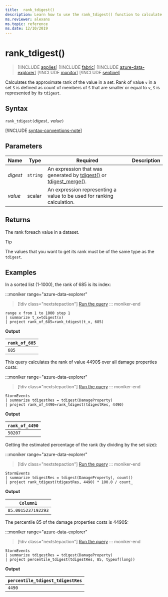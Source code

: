 ```yaml
---
title:  rank_tdigest()
description: Learn how to use the rank_tdigest() function to calculate the approximate rank of the value in a set.
ms.reviewer: alexans
ms.topic: reference
ms.date: 12/10/2019
---
```

# rank_tdigest()

> [!INCLUDE [applies](../includes/applies-to-version/applies.md)] [!INCLUDE [fabric](../includes/applies-to-version/fabric.md)] [!INCLUDE [azure-data-explorer](../includes/applies-to-version/azure-data-explorer.md)] [!INCLUDE [monitor](../includes/applies-to-version/monitor.md)] [!INCLUDE [sentinel](../includes/applies-to-version/sentinel.md)]

Calculates the approximate rank of the value in a set.
Rank of value `v` in a set `S` is defined as count of members of `S` that are smaller or equal to `v`, `S` is represented by its `tdigest`.

## Syntax

`rank_tdigest(`*digest*`,` *value*`)`

[!INCLUDE [syntax-conventions-note](../includes/syntax-conventions-note.md)]

## Parameters

|Name|Type|Required|Description|
|--|--|--|--|
|*digest*| `string` |An expression that was generated by [tdigest()](tdigest-aggregation-function.md) or [tdigest_merge()](tdigest-merge-aggregation-function.md).|
|*value*|scalar|An expression representing a value to be used for ranking calculation.|

## Returns

The rank foreach value in a dataset.

>[!TIP]
>The values that you want to get its rank must be of the same type as the `tdigest`.

## Examples

In a sorted list (1-1000), the rank of 685 is its index:

:::moniker range="azure-data-explorer"
> [!div class="nextstepaction"]
> <a href="https://dataexplorer.azure.com/clusters/help/databases/Samples?query=H4sIAAAAAAAAAytKzEtPVahQSCvKz1UwVCjJVzA0MDBQKC5JLVAw5KpRKC7NzU0syqxKVSiJr7AtSclMTy0u0ajQBEoVFOVnpSaXKBQl5mXH56fFm1mY2oLZMFVAHToKQFFNANdlA5xlAAAA" target="_blank">Run the query</a>
::: moniker-end

```kusto
range x from 1 to 1000 step 1
| summarize t_x=tdigest(x)
| project rank_of_685=rank_tdigest(t_x, 685)
```

**Output**

|`rank_of_685`|
|-------------|
|`685`        |

This query calculates the rank of value 4490$ over all damage properties costs:

:::moniker range="azure-data-explorer"
> [!div class="nextstepaction"]
> <a href="https://dataexplorer.azure.com/clusters/help/databases/Samples?query=H4sIAAAAAAAAAwsuyS/KdS1LzSsp5qpRKC7NzU0syqxKVShJyUxPLS4JSi1WsIVxNFwScxPTUwOK8gtSi0oqNYEaCorys1KTSxSKEvOy4/PT4k1MLA1swRyYHoRBOgogWU0A4SQmJHIAAAA=" target="_blank">Run the query</a>
::: moniker-end

```kusto
StormEvents
| summarize tdigestRes = tdigest(DamageProperty)
| project rank_of_4490=rank_tdigest(tdigestRes, 4490) 
```

**Output**

|`rank_of_4490`|
|--------------|
|`50207`       |

Getting the estimated percentage of the rank (by dividing by the set size):

:::moniker range="azure-data-explorer"
> [!div class="nextstepaction"]
> <a href="https://dataexplorer.azure.com/clusters/help/databases/Samples?query=H4sIAAAAAAAAAwsuyS/KdS1LzSsp5qpRKC7NzU0syqxKVShJyUxPLS4JSi1WsIVxNFwScxPTUwOK8gtSi0oqNXUUkvNL80o0NIE6C4rys1KTSxSKEvOy42HqEYboKJiYWBpoKmgpGBoY6Bko6EO0xgMAg34oyX8AAAA=" target="_blank">Run the query</a>
::: moniker-end

```kusto
StormEvents
| summarize tdigestRes = tdigest(DamageProperty), count()
| project rank_tdigest(tdigestRes, 4490) * 100.0 / count_
```

**Output**

|`Column1`         |
|------------------|
|`85.0015237192293`|

The percentile 85 of the damage properties costs is 4490$:

:::moniker range="azure-data-explorer"
> [!div class="nextstepaction"]
> <a href="https://dataexplorer.azure.com/clusters/help/databases/Samples?query=H4sIAAAAAAAAAwsuyS/KdS1LzSsp5qpRKC7NzU0syqxKVShJyUxPLS4JSi1WsIVxNFwScxPTUwOK8gtSi0oqNYEaCorys1KTSxSAAslAMzJzUuNhihEm6ChYmOoolFQWpOanaeTk56VragIAa7SLZXcAAAA=" target="_blank">Run the query</a>
::: moniker-end

```kusto
StormEvents
| summarize tdigestRes = tdigest(DamageProperty)
| project percentile_tdigest(tdigestRes, 85, typeof(long))
```

**Output**

|`percentile_tdigest_tdigestRes`|
|-------------------------------|
|`4490`                         |
